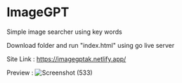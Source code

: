# ImageGPT
Simple image searcher using key words 

Download folder and run "index.html" using go live server

Site Link : https://imagegptak.netlify.app/

Preview : ![Screenshot (533)](https://github.com/ajaykumar2004/ImageGPT/assets/91714785/024c2b2a-bd32-419a-82a4-2779fd1df39e)
